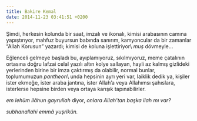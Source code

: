 ```yaml
---
title: Bakire Kemal
date: 2014-11-23 03:41:51 +0200
---
```


Şimdi, herkesin kolunda bir saat, imzalı ve ikonalı, kimisi arabasının
camına yapıştırıyor, mahfuz buyursun babında sanırım, kamyoncular da bir
zamanlar “Allah Korusun” yazardı; kimisi de koluna işlettiriyor\ *muş*
dövmeyle…

Eğlenceli gelmeye başladı bu, ayıplamıyoruz, sıkılmıyoruz, meme
çatalının ortasına doğru lafzai celal yazılı altın kolye sallayan, hayli
az kalmış gizlideki yerlerinden birine bir imza çaktırmış da olabilir,
normal bunlar, toplumumuzun *pantheon*\ unda hepsinin ayrı yeri var,
laiklik dedik ya, kişiler ister ekmeğe, ister araba jantına, ister
Allah’a veya Allahımsı şahıslara, isterlerse hepsine birden veya ortaya
karışık tapınabilirler.

*em lehüm ilâhun gayrullah* diyor, *onlara Allah’tan başka ilah mı var?*

*subhanallahi emmâ yuşrikûn.*
